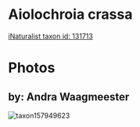 
Aiolochroia crassa
==================
  
[iNaturalist taxon id: 131713](https://www.inaturalist.org/taxa/131713)
# Photos

## by: Andra Waagmeester
  
![taxon157949623](https://inaturalist-open-data.s3.amazonaws.com/photos/169246577/medium.jpeg)